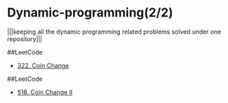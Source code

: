# Dynamic-programming(2/2)
|||keeping all the dynamic programming related problems solved under one repository|||

##LeetCode
- [322. Coin Change](https://leetcode.com/problems/coin-change)

##LeetCode
- [518. Coin Change II](https://leetcode.com/problems/coin-change-ii)

